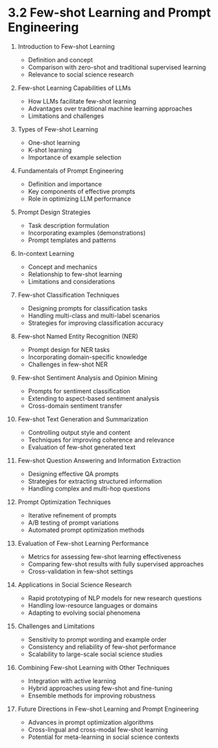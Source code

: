 # 3.2 Few-shot Learning and Prompt Engineering

1. Introduction to Few-shot Learning

   - Definition and concept
   - Comparison with zero-shot and traditional supervised learning
   - Relevance to social science research

2. Few-shot Learning Capabilities of LLMs

   - How LLMs facilitate few-shot learning
   - Advantages over traditional machine learning approaches
   - Limitations and challenges

3. Types of Few-shot Learning

   - One-shot learning
   - K-shot learning
   - Importance of example selection

4. Fundamentals of Prompt Engineering

   - Definition and importance
   - Key components of effective prompts
   - Role in optimizing LLM performance

5. Prompt Design Strategies

   - Task description formulation
   - Incorporating examples (demonstrations)
   - Prompt templates and patterns

6. In-context Learning

   - Concept and mechanics
   - Relationship to few-shot learning
   - Limitations and considerations

7. Few-shot Classification Techniques

   - Designing prompts for classification tasks
   - Handling multi-class and multi-label scenarios
   - Strategies for improving classification accuracy

8. Few-shot Named Entity Recognition (NER)

   - Prompt design for NER tasks
   - Incorporating domain-specific knowledge
   - Challenges in few-shot NER

9. Few-shot Sentiment Analysis and Opinion Mining

   - Prompts for sentiment classification
   - Extending to aspect-based sentiment analysis
   - Cross-domain sentiment transfer

10. Few-shot Text Generation and Summarization

    - Controlling output style and content
    - Techniques for improving coherence and relevance
    - Evaluation of few-shot generated text

11. Few-shot Question Answering and Information Extraction

    - Designing effective QA prompts
    - Strategies for extracting structured information
    - Handling complex and multi-hop questions

12. Prompt Optimization Techniques

    - Iterative refinement of prompts
    - A/B testing of prompt variations
    - Automated prompt optimization methods

13. Evaluation of Few-shot Learning Performance

    - Metrics for assessing few-shot learning effectiveness
    - Comparing few-shot results with fully supervised approaches
    - Cross-validation in few-shot settings

14. Applications in Social Science Research

    - Rapid prototyping of NLP models for new research questions
    - Handling low-resource languages or domains
    - Adapting to evolving social phenomena

15. Challenges and Limitations

    - Sensitivity to prompt wording and example order
    - Consistency and reliability of few-shot performance
    - Scalability to large-scale social science studies

16. Combining Few-shot Learning with Other Techniques

    - Integration with active learning
    - Hybrid approaches using few-shot and fine-tuning
    - Ensemble methods for improving robustness

17. Future Directions in Few-shot Learning and Prompt Engineering
    - Advances in prompt optimization algorithms
    - Cross-lingual and cross-modal few-shot learning
    - Potential for meta-learning in social science contexts
